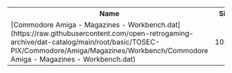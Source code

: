 <table>
<tr><th>Name</th><th>Size</th></tr>
<tr><td>
[Commodore Amiga - Magazines - Workbench.dat](https://raw.githubusercontent.com/open-retrogaming-archive/dat-catalog/main/root/basic/TOSEC-PIX/Commodore/Amiga/Magazines/Workbench/Commodore Amiga - Magazines - Workbench.dat)
</td><td>10321</td></tr>
</table>
